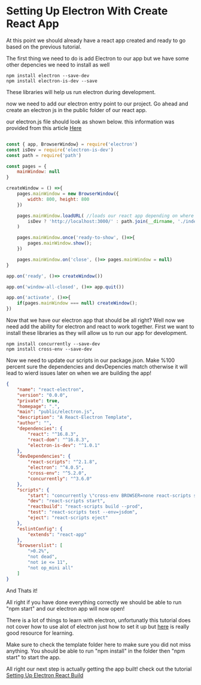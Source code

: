 # Setting Up Electron With Create React App

At this point we should already have a react app created and ready to go based on the previous tutorial.

The first thing we need to do is add Electron to our app but we have some other depencies we need to install as well

```
npm install electron --save-dev
npm install electron-is-dev --save

```

These libraries will help us run electron during development.

now we need to add our electron entry point to our project. Go ahead and create an electron js in the public folder of our react app.

our electron.js file should look as shown below. this information was provided from this article [Here](https://medium.freecodecamp.org/building-an-electron-application-with-create-react-app-97945861647c)

```JavaScript

const { app, BrowserWindow} = require('electron')
const isDev = require('electron-is-dev')
const path = require('path')

const pages = {
    mainWindow: null
}

createWindow = () =>{
    pages.mainWindow = new BrowserWindow({
        width: 800, height: 800
    })

    pages.mainWindow.loadURL( //loads our react app depending on where its located during development and production
        isDev ? 'http://localhost:3000/' : path.join(__dirname, './index.html')
    )

    pages.mainWindow.once('ready-to-show', ()=>{
        pages.mainWindow.show();
    })

    pages.mainWindow.on('close', ()=> pages.mainWindow = null)
}

app.on('ready', ()=> createWindow())

app.on('window-all-closed', ()=> app.quit())

app.on('activate', ()=>{
    if(pages.mainWindow === null) createWindow();
})

```

Now that we have our electron app that should be all right? Well now we need add the ability for electron and react to work together. First we want to install these libraries as they will allow us to run our app for development.

```
npm install concurrently --save-dev
npm install cross-env --save-dev

```

Now we need to update our scripts in our package.json. Make %100 percent sure the dependencies and devDepencies match otherwise it will lead to wierd issues later on when we are building the app!

```json
{
    "name": "react-electron",
    "version": "0.0.0",
    "private": true,
    "homepage": ".",
    "main": "public/electron.js",
    "description": "A React-Electron Template",
    "author": "",
    "dependencies": {
        "react": "^16.8.3",
        "react-dom": "^16.8.3",
        "electron-is-dev": "^1.0.1"
    },
    "devDependencies": {
        "react-scripts": "^2.1.8",
        "electron": "^4.0.5",
        "cross-env": "^5.2.0",
        "concurrently": "^3.6.0"
    },
    "scripts": {
        "start": "concurrently \"cross-env BROWSER=none react-scripts start\" \"wait-on http://localhost:3000 && electron .\"",
        "dev": "react-scripts start",
        "reactbuild": "react-scripts build --prod",
        "test": "react-scripts test --env=jsdom",
        "eject": "react-scripts eject"
    },
    "eslintConfig": {
        "extends": "react-app"
    },
    "browserslist": [
        ">0.2%",
        "not dead",
        "not ie <= 11",
        "not op_mini all"
    ]
}

```

And Thats it! 

All right if you have done everything correctly we should be able to run "npm start" and our electron app will now open!

There is a lot of things to learn with electron, unfortunatly this tutorial does not cover how to use alot of electron just how to set it up but [here](https://gitconnected.com/learn/electron) is really good resource for learning.

Make sure to check the template folder here to make sure you did not miss anything. You should be able to run "npm install" in the folder then "npm start"  to start the app. 

All right our next step is actually getting the app built! check out the tutorial [Setting Up Electron React Build](../%233A_SettingUpElectronReactBuild/)
